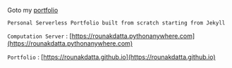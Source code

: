 Goto my [portfolio](https://rounakdatta.github.io)

```Personal Serverless Portfolio built from scratch starting from Jekyll```

```Computation Server``` : [https://rounakdatta.pythonanywhere.com](https://rounakdatta.pythonanywhere.com)

```Portfolio``` : [https://rounakdatta.github.io](https://rounakdatta.github.io)
